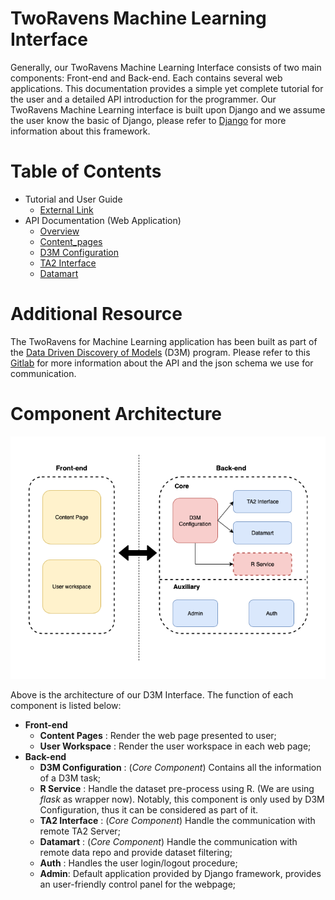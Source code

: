TwoRavens Machine Learning Interface
=======================

Generally, our TwoRavens Machine Learning Interface consists of two main components: Front-end and Back-end. Each contains several web applications.
This documentation provides a simple yet complete tutorial for the user and a detailed API introduction for the programmer.
Our TwoRavens Machine Learning interface is built upon Django and we assume the user know the basic of Django, please refer to [Django](https://www.djangoproject.com/) for more information about this framework.

# Table of Contents
* Tutorial and User Guide
    * [External Link](http://2ra.vn/papers/tworavens-d3mguide.pdf)
* API Documentation (Web Application)
    * [Overview](api_docs/overview.md)
    * [Content_pages](api_docs/content_pages/index.md)
    * [D3M Configuration](api_docs/configuration/index.md)
    * [TA2 Interface](api_docs/ta2/index.md)
    * [Datamart](api_docs/datamart/index.md)

# Additional Resource

The TwoRavens for Machine Learning application has been built as part of the [Data Driven Discovery of Models](https://www.darpa.mil/program/data-driven-discovery-of-models) (D3M) program. Please refer to this [Gitlab](https://gitlab.com/datadrivendiscovery/ta3ta2-api) for more information about the API and the json schema we use for communication.

Component Architecture
=======================

![alt text](imgs/2ravens.png "Component architecture")

Above is the architecture of our D3M Interface. The function of each component is listed below:

* **Front-end**
    * **Content Pages** : Render the web page presented to user;
    * **User Workspace** : Render the user workspace in each web page;
* **Back-end**
    * **D3M Configuration** : (*Core Component*) Contains all the information of a D3M task;
    * **R Service** : Handle the dataset pre-process using R. (We are using *flask* as wrapper now). Notably, this component is only used by D3M Configuration, thus it can be considered as part of it.
    * **TA2 Interface** : (*Core Component*) Handle the communication with remote TA2 Server;
    * **Datamart** : (*Core Component*) Handle the communication with remote data repo and provide dataset filtering;
    * **Auth** : Handles the user login/logout procedure;
    * **Admin**: Default application provided by Django framework, provides an user-friendly control panel for the webpage;
